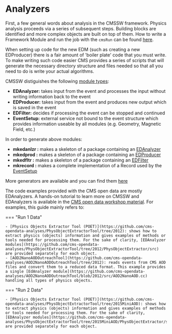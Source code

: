 # Analyzers

First, a few general words about analysis in the CMSSW framework. Physics analysis proceeds via a series of subsequent steps. Building blocks are identified and more complex objects are built on top of them. How to write a Framework Module and run the job with the `cmsRun` can be found [here](https://twiki.cern.ch/twiki/bin/view/CMSPublic/WorkBookWriteFrameworkModule).

When setting up code for the new EDM (such as creating a new EDProducer) there is a fair amount of 'boiler plate' code that you must write. To make writing such code easier CMS provides a series of scripts that will generate the necessary directory structure and files needed so that all you need to do is write your actual algorithms.

CMSSW distiguishes the following [module types](https://twiki.cern.ch/twiki/bin/view/Main/CMSSWatFNALFramework#Module_types):

- **EDAnalyzer:** takes input from the event and processes the input without writing information back to the event
- **EDProducer:** takes input from the event and produces new output which is saved in the event
- **EDFilter:** decides if processing the event can be stopped and continued
- **EventSetup:** external service not bound to the event structure which provides information useable by all modules (e.g. Geometry, Magnetic Field, etc.)

In order to generate above modules:

- **mkedanlzr :** makes a skeleton of a package containing an [EDAnalyzer](https://twiki.cern.ch/twiki/bin/view/Main/CMSSWatFNALFramework#Module_types)
- **mkedprod :** makes a skeleton of a package containing an [EDProducer](https://twiki.cern.ch/twiki/bin/view/Main/CMSSWatFNALFramework#Module_types)
- **mkedfltr :** makes a skeleton of a package containing an [EDFilter](https://twiki.cern.ch/twiki/bin/view/Main/CMSSWatFNALFramework#Module_types)
- **mkrecord :** makes a complete implementation of a Record used by the [EventSetup](https://twiki.cern.ch/twiki/bin/view/Main/CMSSWatFNALFramework#Module_types)

More generators are available and you can find them [here](https://twiki.cern.ch/twiki/bin/view/CMSPublic/SWGuideSkeletonCodeGenerator)

<!-- To be decided: should we bring the tutorial material to the guide? In this case, giving brief introduction here and pointing to the workshop tutorial for further information seems to be a good choice -->
The code examples provided with the CMS open data are mostly EDAnalyzers. A hands-on tutorial to learn more on CMSSW and EDAnalyzers is available in the [CMS open data workshop material](https://cms-opendata-workshop.github.io/workshop2021-lesson-cmssw/). For examples, this guide mainly refers to:

=== "Run 1 Data"

    - [Physics Objects Extractor Tool (POET)](https://github.com/cms-opendata-analyses/PhysObjectExtractorTool/tree/2012): shows how to extract physics (objects) information and gives examples of methods or tools needed for processing them. For the sake of clarity, [EDAnalyzer modules](https://github.com/cms-opendata-analyses/PhysObjectExtractorTool/tree/2012/PhysObjectExtractor/src) are provided separately for each object.
    - [AOD2NanoAODOutreachTool](https://github.com/cms-opendata-analyses/AOD2NanoAODOutreachTool/tree/2012): reads events from CMS AOD files and convert them to a reduced data format. This example provides a single [EdAnalyzer module](https://github.com/cms-opendata-analyses/AOD2NanoAODOutreachTool/blob/2012/src/AOD2NanoAOD.cc) handling all types of physics objects.

=== "Run 2 Data"

    - [Physics Objects Extractor Tool (POET)](https://github.com/cms-opendata-analyses/PhysObjectExtractorTool/tree/2015MiniAOD): shows how to extract physics (objects) information and gives examples of methods or tools needed for processing them. For the sake of clarity, [EDAnalyzer modules](https://github.com/cms-opendata-analyses/PhysObjectExtractorTool/tree/2015MiniAOD/PhysObjectExtractor/src) are provided separately for each object.
